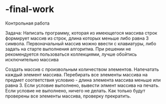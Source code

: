 # -final-work
Контрольная работа

Задача: Написать программу, которая из имеющегося массива строк формирует массив из строк, длина которых меньше либо равна 3 символа. Первоначальный массив можно ввести с клавиатуры, либо задать на старте выполнения алгоритма. При решении не рекомендуется пользоваться коллекциями, лучше обойтись исключительно массива

Создать массив с произвольным количеством элементов.
Напечатать каждый элемент массива.
Перебирать все элементы массива на предмет соответствия условию - длина элемента массива меньше или равна 3.
Если условие выполнено, вывести элмент массива на печать. Если условие не выполнено, ничего не делать.
Как только будут проверены все элементы массива, проверку прекратить.